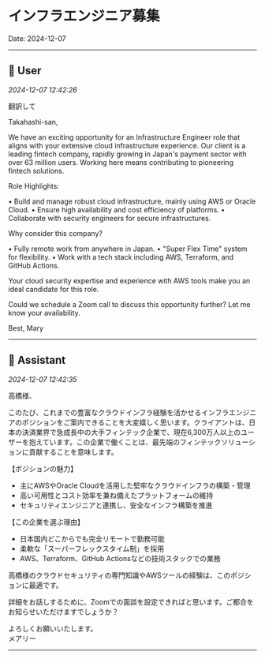# インフラエンジニア募集

Date: 2024-12-07

---

## 👤 User
*2024-12-07 12:42:26*

翻訳して

Takahashi-san,

We have an exciting opportunity for an Infrastructure Engineer role that aligns with your extensive cloud infrastructure experience. Our client is a leading fintech company, rapidly growing in Japan's payment sector with over 63 million users. Working here means contributing to pioneering fintech solutions.

Role Highlights:

• Build and manage robust cloud infrastructure, mainly using AWS or Oracle Cloud.
• Ensure high availability and cost efficiency of platforms.
• Collaborate with security engineers for secure infrastructures.

Why consider this company?

• Fully remote work from anywhere in Japan.
• "Super Flex Time" system for flexibility.
• Work with a tech stack including AWS, Terraform, and GitHub Actions.

Your cloud security expertise and experience with AWS tools make you an ideal candidate for this role.

Could we schedule a Zoom call to discuss this opportunity further? Let me know your availability.

Best, 
Mary

---

## 🤖 Assistant
*2024-12-07 12:42:35*

高橋様、

このたび、これまでの豊富なクラウドインフラ経験を活かせるインフラエンジニアのポジションをご案内できることを大変嬉しく思います。クライアントは、日本の決済業界で急成長中の大手フィンテック企業で、現在6,300万人以上のユーザーを抱えています。この企業で働くことは、最先端のフィンテックソリューションに貢献することを意味します。

【ポジションの魅力】

- 主にAWSやOracle Cloudを活用した堅牢なクラウドインフラの構築・管理  
- 高い可用性とコスト効率を兼ね備えたプラットフォームの維持  
- セキュリティエンジニアと連携し、安全なインフラ構築を推進  

【この企業を選ぶ理由】

- 日本国内どこからでも完全リモートで勤務可能  
- 柔軟な「スーパーフレックスタイム制」を採用  
- AWS、Terraform、GitHub Actionsなどの技術スタックでの業務  

高橋様のクラウドセキュリティの専門知識やAWSツールの経験は、このポジションに最適です。

詳細をお話しするために、Zoomでの面談を設定できればと思います。ご都合をお知らせいただけますでしょうか？

よろしくお願いいたします。  
メアリー

---
